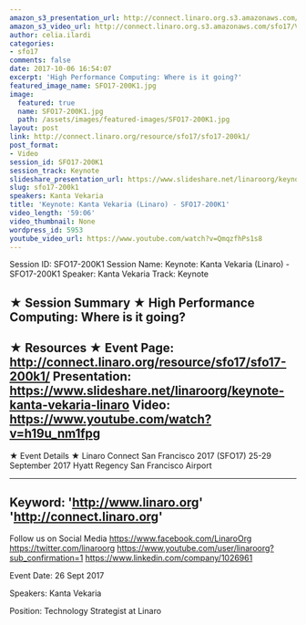 ```yaml
---
amazon_s3_presentation_url: http://connect.linaro.org.s3.amazonaws.com/sfo17/Presentations/SFO17-200K1.pdf
amazon_s3_video_url: http://connect.linaro.org.s3.amazonaws.com/sfo17/Videos/High%20Performance%20Computing-%20Where%20is%20it%20going%253F%20SFO17-200K1%20%2526%20Multi-core%20CPU%20and%20server%20SFO17-200K2.mp4
author: celia.ilardi
categories:
- sfo17
comments: false
date: 2017-10-06 16:54:07
excerpt: 'High Performance Computing: Where is it going?'
featured_image_name: SFO17-200K1.jpg
image:
  featured: true
  name: SFO17-200K1.jpg
  path: /assets/images/featured-images/SFO17-200K1.jpg
layout: post
link: http://connect.linaro.org/resource/sfo17/sfo17-200k1/
post_format:
- Video
session_id: SFO17-200K1
session_track: Keynote
slideshare_presentation_url: https://www.slideshare.net/linaroorg/keynote-kanta-vekaria-linaro
slug: sfo17-200k1
speakers: Kanta Vekaria
title: 'Keynote: Kanta Vekaria (Linaro) - SFO17-200K1'
video_length: '59:06'
video_thumbnail: None
wordpress_id: 5953
youtube_video_url: https://www.youtube.com/watch?v=QmqzfhPs1s8
---
```


Session ID: SFO17-200K1
Session Name: Keynote: Kanta Vekaria (Linaro) - SFO17-200K1
Speaker: Kanta Vekaria
Track: Keynote

★ Session Summary ★
High Performance Computing: Where is it going?
---------------------------------------------------
★ Resources ★
Event Page: http://connect.linaro.org/resource/sfo17/sfo17-200k1/
Presentation: https://www.slideshare.net/linaroorg/keynote-kanta-vekaria-linaro
Video: https://www.youtube.com/watch?v=h19u_nm1fpg
---------------------------------------------------

★ Event Details ★
Linaro Connect San Francisco 2017 (SFO17)
25-29 September 2017
Hyatt Regency San Francisco Airport

---------------------------------------------------
Keyword:
'http://www.linaro.org'
'http://connect.linaro.org'
---------------------------------------------------
Follow us on Social Media
https://www.facebook.com/LinaroOrg
https://twitter.com/linaroorg
https://www.youtube.com/user/linaroorg?sub_confirmation=1
https://www.linkedin.com/company/1026961

Event Date: 26 Sept 2017

Speakers: Kanta Vekaria

Position: Technology Strategist at Linaro